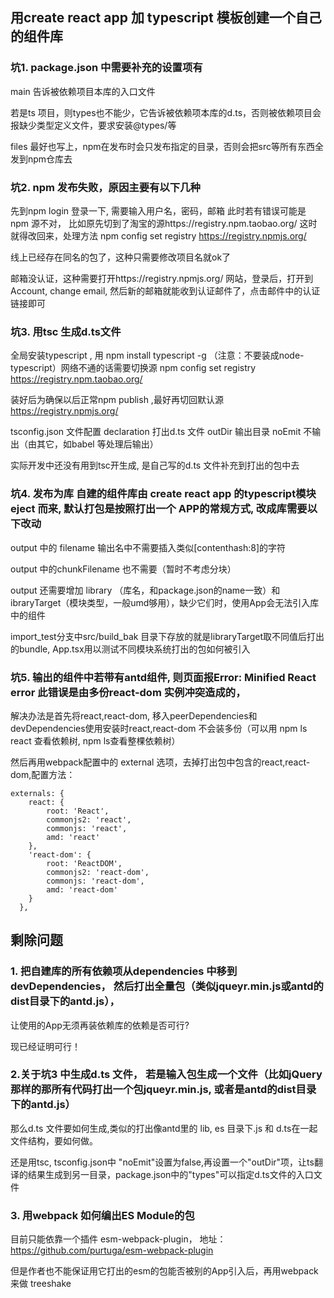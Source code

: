 
## 用create react app 加 typescript 模板创建一个自己的组件库

### 坑1. package.json 中需要补充的设置项有
main 告诉被依赖项目本库的入口文件

若是ts 项目，则types也不能少，它告诉被依赖项本库的d.ts，否则被依赖项目会报缺少类型定义文件，要求安装@types/等 

files 最好也写上，npm在发布时会只发布指定的目录，否则会把src等所有东西全发到npm仓库去



### 坑2. npm 发布失败，原因主要有以下几种
先到npm login 登录一下, 需要输入用户名，密码，邮箱
此时若有错误可能是 npm 源不对， 比如原先切到了淘宝的源https://registry.npm.taobao.org/  这时就得改回来，处理方法 npm config set registry https://registry.npmjs.org/ 

线上已经存在同名的包了，这种只需要修改项目名就ok了

邮箱没认证，这种需要打开https://registry.npmjs.org/  网站，登录后，打开到 Account, change email, 然后新的邮箱就能收到认证邮件了，点击邮件中的认证链接即可



### 坑3.  用tsc 生成d.ts文件
全局安装typescript , 用 npm install typescript -g （注意：不要装成node-typescript）网络不通的话需要切换源 npm config set registry https://registry.npm.taobao.org/ 

装好后为确保以后正常npm publish ,最好再切回默认源 https://registry.npmjs.org/ 

tsconfig.json 文件配置
 declaration  打出d.ts 文件
 outDir          输出目录
 noEmit       不输出（由其它，如babel 等处理后输出）

实际开发中还没有用到tsc开生成, 是自己写的d.ts 文件补充到打出的包中去




### 坑4. 发布为库  自建的组件库由 create react app 的typescript模块eject 而来, 默认打包是按照打出一个 APP的常规方式, 改成库需要以下改动
output 中的 filename 输出名中不需要插入类似[contenthash:8]的字符

output 中的chunkFilename 也不需要（暂时不考虑分块）

output 还需要增加 library （库名，和package.json的name一致）和 ibraryTarget（模块类型，一般umd够用），缺少它们时，使用App会无法引入库中的组件

import_test分支中src/build_bak 目录下存放的就是libraryTarget取不同值后打出的bundle, App.tsx用以测试不同模块系统打出的包如何被引入



### 坑5. 输出的组件中若带有antd组件, 则页面报Error: Minified React error  此错误是由多份react-dom 实例冲突造成的， 
解决办法是首先将react,react-dom, 移入peerDependencies和devDependencies使用安装时react,react-dom 不会装多份（可以用 npm ls react 查看依赖树, npm ls查看整棵依赖树）

然后再用webpack配置中的 external 选项，去掉打出包中包含的react,react-dom,配置方法：

```javascrit
externals: {
    react: {
        root: 'React',
        commonjs2: 'react',
        commonjs: 'react',
        amd: 'react'
    },
    'react-dom': {
        root: 'ReactDOM',
        commonjs2: 'react-dom',
        commonjs: 'react-dom',
        amd: 'react-dom'
    }
  },
```




## 剩除问题

### 1. 把自建库的所有依赖项从dependencies 中移到 devDependencies， 然后打出全量包（类似jqueyr.min.js或antd的dist目录下的antd.js），
让使用的App无须再装依赖库的依赖是否可行?

现已经证明可行！

### 2.关于坑3 中生成d.ts 文件， 若是输入包生成一个文件（比如jQuery 那样的那所有代码打出一个包jqueyr.min.js, 或者是antd的dist目录下的antd.js）
那么d.ts 文件要如何生成,类似的打出像antd里的 lib, es 目录下.js 和 d.ts在一起文件结构，要如何做。

还是用tsc, tsconfig.json中 "noEmit"设置为false,再设置一个"outDir"项，让ts翻译的结果生成到另一目录，package.json中的"types"可以指定d.ts文件的入口文件


### 3. 用webpack 如何编出ES Module的包
目前只能依靠一个插件 esm-webpack-plugin， 地址：https://github.com/purtuga/esm-webpack-plugin

但是作者也不能保证用它打出的esm的包能否被别的App引入后，再用webpack来做 treeshake

